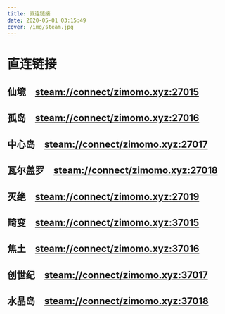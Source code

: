 ```yaml
---
title: 直连链接
date: 2020-05-01 03:15:49
cover: /img/steam.jpg
---
```


# 直连链接

## 仙境　<a href="steam://connect/zimomo.xyz:27015">steam://connect/zimomo.xyz:27015</a>

## 孤岛　<a href="steam://connect/zimomo.xyz:27016">steam://connect/zimomo.xyz:27016</a>

## 中心岛　<a href="steam://connect/zimomo.xyz:27017">steam://connect/zimomo.xyz:27017</a>

## 瓦尔盖罗　<a href="steam://connect/zimomo.xyz:27018">steam://connect/zimomo.xyz:27018</a>

## 灭绝　<a href="steam://connect/zimomo.xyz:27019">steam://connect/zimomo.xyz:27019</a>

## 畸变　<a href="steam://connect/zimomo.xyz:37015">steam://connect/zimomo.xyz:37015</a>

## 焦土　<a href="steam://connect/zimomo.xyz:37016">steam://connect/zimomo.xyz:37016</a>

## 创世纪　<a href="steam://connect/zimomo.xyz:37017">steam://connect/zimomo.xyz:37017</a>

## 水晶岛　<a href="steam://connect/zimomo.xyz:37018">steam://connect/zimomo.xyz:37018</a>